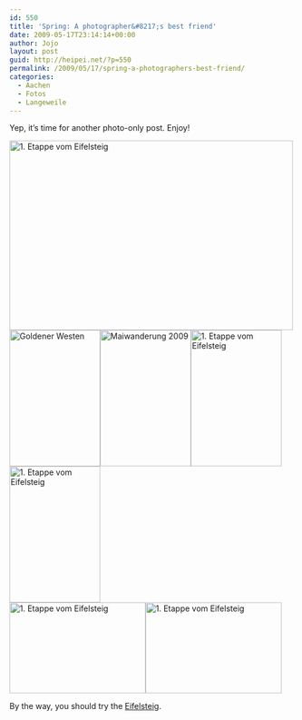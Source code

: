 ```yaml
---
id: 550
title: 'Spring: A photographer&#8217;s best friend'
date: 2009-05-17T23:14:14+00:00
author: Jojo
layout: post
guid: http://heipei.net/?p=550
permalink: /2009/05/17/spring-a-photographers-best-friend/
categories:
  - Aachen
  - Fotos
  - Langeweile
---
```

Yep, it&#8217;s time for another photo-only post. Enjoy!

<div class="img aligncenter">
  <a href="https://secure.flickr.com/photos/heipei/3535462395/" title="1. Etappe vom Eifelsteig by heipei, on Flickr"><img data-echo="https://farm4.static.flickr.com/3541/3535462395_8ffc87c77b.jpg" width="500" height="334" alt="1. Etappe vom Eifelsteig" /></a>
</div>

<div class="img aligncenter">
  <a href="https://secure.flickr.com/photos/heipei/3540286048/" title="Goldener Westen by heipei, on Flickr"><img data-echo="https://farm3.static.flickr.com/2452/3540286048_01aeaa7249_m.jpg" width="160" height="240" alt="Goldener Westen" /></a><a href="https://secure.flickr.com/photos/heipei/3492936541/" title="Maiwanderung 2009 by heipei, on Flickr"><img data-echo="https://farm4.static.flickr.com/3410/3492936541_d0e919118d_m.jpg" width="160" height="240" alt="Maiwanderung 2009" /></a><a href="https://secure.flickr.com/photos/heipei/3536271644/" title="1. Etappe vom Eifelsteig by heipei, on Flickr"><img data-echo="https://farm3.static.flickr.com/2347/3536271644_23f4c64bea_m.jpg" width="160" height="240" alt="1. Etappe vom Eifelsteig" /></a><a href="https://secure.flickr.com/photos/heipei/3536266100/" title="1. Etappe vom Eifelsteig by heipei, on Flickr"><img data-echo="https://farm3.static.flickr.com/2119/3536266100_88f9271062_m.jpg" width="160" height="240" alt="1. Etappe vom Eifelsteig" /></a>
</div>

<div class="img aligncenter">
  <a href="https://secure.flickr.com/photos/heipei/3535468519/" title="1. Etappe vom Eifelsteig by heipei, on Flickr"><img data-echo="https://farm3.static.flickr.com/2198/3535468519_0d60d2e66a_m.jpg" width="240" height="160" alt="1. Etappe vom Eifelsteig" /></a><a href="https://secure.flickr.com/photos/heipei/3535452753/" title="1. Etappe vom Eifelsteig by heipei, on Flickr"><img data-echo="https://farm3.static.flickr.com/2144/3535452753_46ed59ca3f_m.jpg" width="240" height="160" alt="1. Etappe vom Eifelsteig" /></a>
</div>

By the way, you should try the [Eifelsteig](http://www.eifelsteig.de/).
